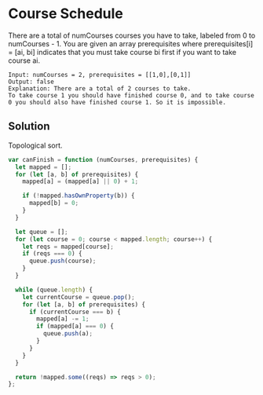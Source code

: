 # Course Schedule

There are a total of numCourses courses you have to take, labeled from 0 to numCourses - 1. You are given an array prerequisites where prerequisites[i] = [ai, bi] indicates that you must take course bi first if you want to take course ai.

```
Input: numCourses = 2, prerequisites = [[1,0],[0,1]]
Output: false
Explanation: There are a total of 2 courses to take.
To take course 1 you should have finished course 0, and to take course 0 you should also have finished course 1. So it is impossible.
```

## Solution

Topological sort.

```js
var canFinish = function (numCourses, prerequisites) {
  let mapped = [];
  for (let [a, b] of prerequisites) {
    mapped[a] = (mapped[a] || 0) + 1;

    if (!mapped.hasOwnProperty(b)) {
      mapped[b] = 0;
    }
  }

  let queue = [];
  for (let course = 0; course < mapped.length; course++) {
    let reqs = mapped[course];
    if (reqs === 0) {
      queue.push(course);
    }
  }

  while (queue.length) {
    let currentCourse = queue.pop();
    for (let [a, b] of prerequisites) {
      if (currentCourse === b) {
        mapped[a] -= 1;
        if (mapped[a] === 0) {
          queue.push(a);
        }
      }
    }
  }

  return !mapped.some((reqs) => reqs > 0);
};
```
